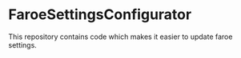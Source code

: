 # FaroeSettingsConfigurator
This repository contains code which makes it easier to update faroe settings.
